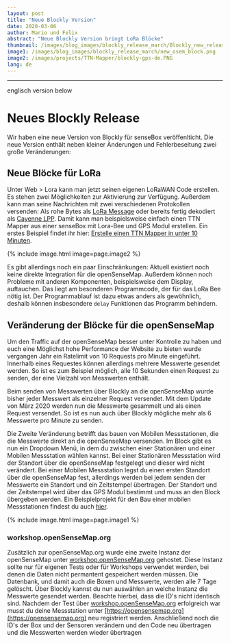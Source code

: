 ```yaml
---
layout: post
title: "Neue Blockly Version"
date: 2020-03-06
author: Mario und Felix
abstract: "Neue Blockly Version bringt LoRa Blöcke"
thumbnail: /images/blog_images/blockly_release_march/Blockly_new_release.jpg
image1: /images/blog_images/blockly_release_march/new_osem_block.png
image2: /images/projects/TTN-Mapper/blockly-gps-de.PNG
lang: de
---
```


--------
englisch version below

Neues Blockly Release
============

Wir haben eine neue Version von Blockly für senseBox veröffenlticht. Die neue Version enthält neben kleiner Änderungen und Fehlerbeseitung zwei große Veränderungen:

## Neue Blöcke für LoRa

Unter Web > Lora kann man jetzt seinen eigenen LoRaWAN Code erstellen. Es stehen zwei Möglichkeiten zur Aktivierung zur Verfügung. Außerdem kann man seine Nachrichten mit zwei verschiedenen Protokollen versenden: Als rohe Bytes als [LoRa Message](https://github.com/thesolarnomad/lora-serialization) oder bereits fertig dekodiert als [Cayenne LPP](https://www.thethingsnetwork.org/docs/devices/arduino/api/cayennelpp.html). Damit kann man beispielsweise einfach einen TTN Mapper aus einer senseBox mit Lora-Bee und GPS Modul erstellen. Ein erstes Beispiel findet ihr hier: [Erstelle einen TTN Mapper in unter 10 Minuten](/projects/de/2020-03-06-TTN-Mapper).

 {% include image.html image=page.image2 %}

Es gibt allerdings noch ein paar Einschränkungen: Aktuell existiert noch keine direkte Integration für die openSenseMap. Außerdem können noch Probleme mit anderen Komponenten, beispielsweise dem Display, auftauchen. Das liegt am besonderen Programmcode, der für das LoRa Bee nötig ist. Der Programmablauf ist dazu etwas anders als gewöhnlich, deshalb können insbesondere `delay` Funktionen das Programm behindern. 




## Veränderung der Blöcke für die openSenseMap

Um den Traffic auf der openSenseMap besser unter Kontrolle zu haben und euch eine Möglichst hohe Performance der Website zu bieten wurde vergangen Jahr ein Ratelimit von 10 Requests pro Minute eingeführt. Innerhalb eines Requestes können allerdings mehrere Messwerte gesendet werden. So ist es zum Beispiel möglich, alle 10 Sekunden einen Request zu senden, der eine Vielzahl von Messwerten enthält. 

Beim senden von Messwerten über Blockly an die openSenseMap wurde bisher jeder Messwert als einzelner Request versendet. Mit dem Update von März 2020 werden nun die Messwerte gesammelt und als einen Request versendet. So ist es nun auch über Blockly mögliche mehr als 6 Messwerte pro Minute zu senden.

Die Zweite Veränderung betrifft das bauen von Mobilen Messstationen, die die Messwerte direkt an die openSenseMap versenden. Im Block gibt es nun ein Dropdown Menü, in dem du zwischen einer Stationären und einer Mobilen Messstation wählen kannst. Bei einer Stationären Messstation wird der Standort über die openSenseMap festgelegt und dieser wird nicht verändert. Bei einer Mobilen Messstation legst du einen ersten Standort über die openSenseMap fest, allerdings werden bei jedem senden der Messwerte ein Standort und ein Zeitstempel übertragen. Der Standort und der Zeitstempel wird über das GPS Modul bestimmt und muss an den Block übergeben werden. Ein Beispielprojekt für den Bau einer mobilen Messstationen findest du auch [hier](https://sensebox.de/de/projects).

 {% include image.html image=page.image1 %}

### workshop.openSenseMap.org

Zusätzlich zur openSenseMap.org wurde eine zweite Instanz der openSenseMap unter [workshop.openSenseMap.org](https://workshop.opensensemap.org) gehostet. Diese Instanz sollte nur für eigenen Tests oder für Workshops verwendet werden, bei denen die Daten nicht permantent gespeichert werden müssen. Die Datenbank, und damit auch die Boxen und Messwerte, werden alle 7 Tage gelöscht. Über Blockly kannst du nun auswählen an welche Instanz die Messwerte gesendet werden. Beachte hierbei, dass die ID's nicht identisch sind. Nachdem der Test über [workshop.openSenseMap.org](https://workshop.opensensemap.org) erfolgreich war musst du deine Messstation unter [https://opensensemap.org](https://opensensemap.org) neu registriert werden. Anschließend noch die ID's der Box und der Sensoren verändern und den Code neu übertragen und die Messwerten werden wieder übertragen





